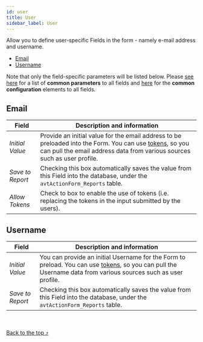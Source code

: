 ```yaml
---
id: user
title: User
sidebar_label: User
---
```


Allow you to define user-specific Fields in the form - namely e-mail address and username.

- [Email](#email)
- [Username](#username)

Note that only the field-specific parameters will be listed below. Please <a href="https://learn.plantanapp.com/docs/modules/fields-overview-and-settings#common-parameters" target="_blank">see here</a> for a list of **common parameters** to all fields and <a href="https://learn.plantanapp.com/docs/modules/fields-overview-and-settings#common-configuration-sections-bind-expressions-ui-settings-validation" target="_blank">here</a> for the **common configuration** elements to all fields.

## Email

| Field | Description and information |
| ----- | --------------------------- |
| *Initial Value* | Provide an initial value for the email address to be preloaded into the Form. You can use <a href="https://learn.plantanapp.com/docs/tokens/custom-tokens-and-namespaces">tokens</a>, so you can pull the email address data from various sources such as user profile. |
| *Save to Report* | Checking this box automatically saves the value from this Field into the database, under the `avtActionForm_Reports` table. |
|*Allow Tokens*|Check to box to enable the use of tokens (i.e. replacing the  tokens in the input submitted by the users).|

## Username

| Field | Description and information |
| ----- | --------------------------- |
| *Initial Value* | You can provide an initial Username for the Form to preload. You can use <a href="https://learn.plantanapp.com/docs/tokens/custom-tokens-and-namespaces">tokens</a>, so you can pull the Username data from various sources such as user profile. |
| *Save to Report* | Checking this box automatically saves the value from this Field into the database, under the `avtActionForm_Reports` table. |

<br /><br /><a href="#top">Back to the top &#10548;</a>